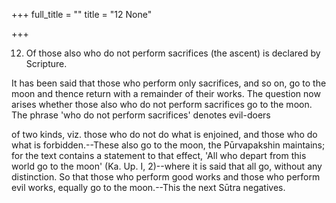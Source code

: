 +++
full_title = ""
title = "12 None"

+++


12. Of those also who do not perform sacrifices (the ascent) is declared by Scripture.

It has been said that those who perform only sacrifices, and so on, go to the moon and thence return with a remainder of their works. The question now arises whether those also who do not perform sacrifices go to the moon. The phrase 'who do not perform sacrifices' denotes evil-doers

of two kinds, viz. those who do not do what is enjoined, and those who do what is forbidden.--These also go to the moon, the Pūrvapakshin maintains; for the text contains a statement to that effect, 'All who depart from this world go to the moon' (Ka. Up. I, 2)--where it is said that all go, without any distinction. So that those who perform good works and those who perform evil works, equally go to the moon.--This the next Sūtra negatives.

